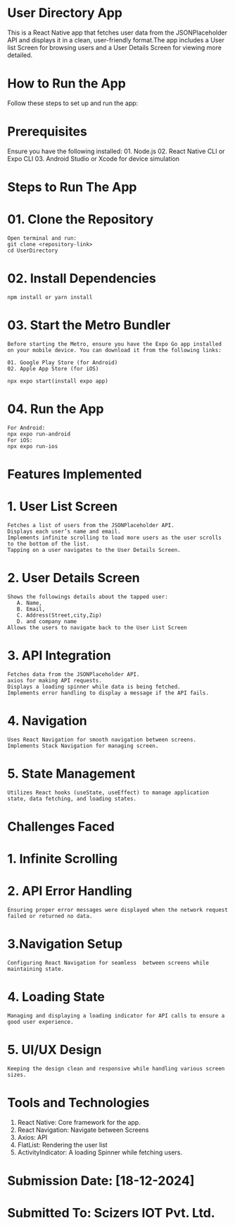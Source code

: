 # User Directory App

This is a React Native app that fetches user data from the JSONPlaceholder API and displays it in a clean, user-friendly format.The app includes a User list Screen for browsing users and a User Details Screen for viewing more detailed.

# How to Run the App

Follow these steps to set up and run the app:

# Prerequisites

Ensure you have the following installed: 01. Node.js 02. React Native CLI or Expo CLI 03. Android Studio or Xcode for device simulation

# Steps to Run The App

# 01. Clone the Repository

    Open terminal and run:
    git clone <repository-link>
    cd UserDirectory

# 02. Install Dependencies

    npm install or yarn install

# 03. Start the Metro Bundler

    Before starting the Metro, ensure you have the Expo Go app installed on your mobile device. You can download it from the following links:

    01. Google Play Store (for Android)
    02. Apple App Store (for iOS)

    npx expo start(install expo app)

# 04. Run the App

    For Android:
    npx expo run-android
    For iOS:
    npx expo run-ios

# Features Implemented

# 1. User List Screen

    Fetches a list of users from the JSONPlaceholder API.
    Displays each user’s name and email.
    Implements infinite scrolling to load more users as the user scrolls to the bottom of the list.
    Tapping on a user navigates to the User Details Screen.

# 2. User Details Screen

    Shows the followings details about the tapped user:
       A. Name,
       B. Email,
       C. Address(Street,city,Zip)
       D. and company name
    Allows the users to navigate back to the User List Screen

# 3. API Integration

    Fetches data from the JSONPlaceholder API.
    axios for making API requests.
    Displays a loading spinner while data is being fetched.
    Implements error handling to display a message if the API fails.

# 4. Navigation

    Uses React Navigation for smooth navigation between screens.
    Implements Stack Navigation for managing screen.

# 5. State Management

    Utilizes React hooks (useState, useEffect) to manage application state, data fetching, and loading states.

# Challenges Faced

# 1. Infinite Scrolling

# 2. API Error Handling

    Ensuring proper error messages were displayed when the network request failed or returned no data.

# 3.Navigation Setup

    Configuring React Navigation for seamless  between screens while maintaining state.

# 4. Loading State

    Managing and displaying a loading indicator for API calls to ensure a good user experience.

# 5. UI/UX Design

    Keeping the design clean and responsive while handling various screen sizes.

# Tools and Technologies

1.  React Native: Core framework for the app.
2.  React Navigation: Navigate between Screens
3.  Axios: API
4.  FlatList: Rendering the user list
5.  ActivityIndicator: A loading Spinner while fetching users.


# Submission Date: [18-12-2024]
# Submitted To: Scizers IOT Pvt. Ltd.